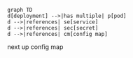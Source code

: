 ```mermaid
graph TD
d[deployment] -->|has multiple| p[pod]
d -->|references| se[service]
d -->|references| sec[secret]
d -->|references| cm[config map]
```

next up config map